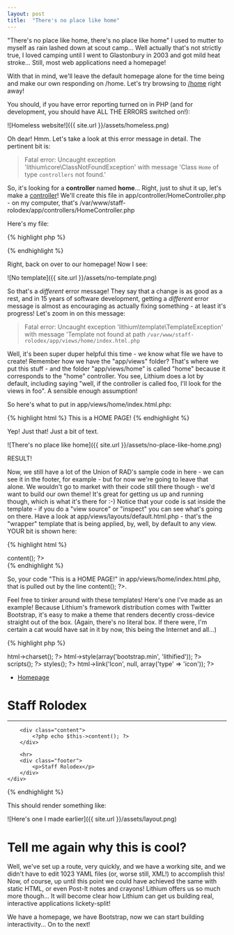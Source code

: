 ```yaml
---
layout: post
title:  "There's no place like home"
---
```


"There's no place like home, there's no place like home" I used to mutter to myself as rain lashed down at scout camp... Well actually that's not strictly true, I loved camping until I went to Glastonbury in 2003 and got mild heat stroke... Still, most web applications need a homepage!

With that in mind, we'll leave the default homepage alone for the time being and make our own responding on /home. Let's try browsing to [/home](http://staff-rolodex.localhost/home) right away!

You should, if you have error reporting turned on in PHP (and for development, you should have ALL THE ERRORS switched on!):

![Homeless website!]({{ site.url }}/assets/homeless.png)

Oh dear! Hmm. Let's take a look at this error message in detail. The pertinent bit is:

> Fatal error: Uncaught exception 'lithium\core\ClassNotFoundException' with message 'Class `Home` of type `controllers` not found.'

So, it's looking for a **controller** named **home**... Right, just to shut it up, let's make a [controller](http://lithify.me/docs/manual/handling-http-requests/controllers.wiki)! We'll create this file in app/controller/HomeController.php - on my computer, that's /var/www/staff-rolodex/app/controllers/HomeController.php

Here's my file:

{% highlight php %}
<?php
namespace app\controllers;

class HomeController extends \lithium\action\Controller {
	public function index() {

	}
}
?>
{% endhighlight %}

Right, back on over to our homepage! Now I see:

![No template]({{ site.url }}/assets/no-template.png)

So that's a _different_ error message! They say that a change is as good as a rest, and in 15 years of software development, getting a _different_ error message is almost as encouraging as actually fixing something - at least it's progress! Let's zoom in on this message:

> Fatal error: Uncaught exception 'lithium\template\TemplateException' with message 'Template not found at path `/var/www/staff-rolodex/app/views/home/index.html.php`

Well, it's been super duper helpful this time - we know what file we have to create! Remember how we have the "app/views" folder? That's where we put this stuff - and the folder "app/views/home" is called "home" because it corresponds to the "home" controller. You see, Lithium does a lot by default, including saying "well, if the controller is called foo, I'll look for the views in foo". A sensible enough assumption!

So here's what to put in app/views/home/index.html.php:

{% highlight html %}
This is a HOME PAGE!
{% endhighlight %}

Yep! Just that! Just a bit of text.

![There's no place like home]({{ site.url }}/assets/no-place-like-home.png)

RESULT!

Now, we still have a lot of the Union of RAD's sample code in here - we can see it in the footer, for example - but for now we're going to leave that alone. We wouldn't go to market with their code still there though - we'd want to build our own theme! It's great for getting us up and running though, which is what it's there for :-) Notice that your code is sat inside the template - if you do a "view source" or "inspect" you can see what's going on there. Have a look at app/views/layouts/default.html.php - that's the "wrapper" template that is being applied, by, well, by default to any view. YOUR bit is shown here:

{% highlight html %}
    <!-- ... -->
		<div class="content">
			<?php echo $this->content(); ?>
		</div>
    <!-- ... -->
{% endhighlight %}

So, your code "This is a HOME PAGE!" in app/views/home/index.html.php, that is pulled out by the line <?php echo $this->content(); ?>.

Feel free to tinker around with these templates! Here's one I've made as an example! Because Lithium's framework distribution comes with Twitter Bootstrap, it's easy to make a theme that renders decently cross-device straight out of the box. (Again, there's no literal box. If there were, I'm certain a cat would have sat in it by now, this being the Internet and all...)

{% highlight php %}
<!doctype html>
<html>
<head>
    <?php echo $this->html->charset(); ?>
    <title>Staff Rolodex <?php echo $this->title(); ?></title>
    <?php echo $this->html->style(array('bootstrap.min', 'lithified')); ?>
    <?php echo $this->scripts(); ?>
    <?php echo $this->styles(); ?>
    <?php echo $this->html->link('Icon', null, array('type' => 'icon')); ?>
    <style type="text/css">
        /* This should really be in the css files but I've put it here for
           simplicity's sake! */
        body {
            padding-top: 60px;
        }
    </style>
</head>
<body>
    <div class="navbar navbar-inverse navbar-fixed-top">
        <div class="navbar-inner">
            <div class="container">
                <ul class="nav nav-pills pull-right">
                    <li><a href="<?= $this->url(array('Home::index')); ?>">Homepage</a></li>
                </ul>
            </div>
        </div>
    </div>
    <div class="container">
        <h1>Staff Rolodex</h1>
        <hr>

        <div class="content">
            <?php echo $this->content(); ?>
        </div>

        <hr>
        <div class="footer">
            <p>Staff Rolodex</p>
        </div>
    </div>
</body>
</html>
{% endhighlight %}

This should render something like:

![Here's one I made earlier]({{ site.url }}/assets/layout.png)

# Tell me again why this is cool?

Well, we've set up a route, very quickly, and we have a working site, and we didn't have to edit 1023 YAML files (or, worse still, XML!) to accomplish this! Now, of course, up until this point we could have achieved the same with static HTML, or even Post-It notes and crayons! Lithium offers us so much more though... It will become clear how Lithium can get us building real, interactive applications lickety-split!

We have a homepage, we have Bootstrap, now we can start building interactivity... On to the next!